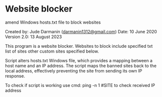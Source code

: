 # Website blocker
 amend Windows hosts.txt file to block websites

Created by: Jude Darmanin (darmanin1312@gmail.com)
Date: 10 June 2020
Version 2.0: 13 August 2023

This program is a website blocker. Websites to block include specified txt list of sites other custom sites specified below.

Script alters hosts.txt Windows file, which provides a mapping between a host name and an IP address. The script maps the banned sites back to the local address, effectively preventing the site from sending its own IP response.

To check if script is working use cmd:
    ping -n 1 #SITE to check received IP address